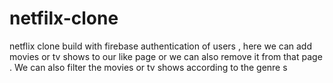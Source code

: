 # netfilx-clone
netflix clone build with firebase authentication of users , here we can add movies  or tv shows to our like page or we can also remove it from that page . We can also filter the movies or tv shows according to the genre s
